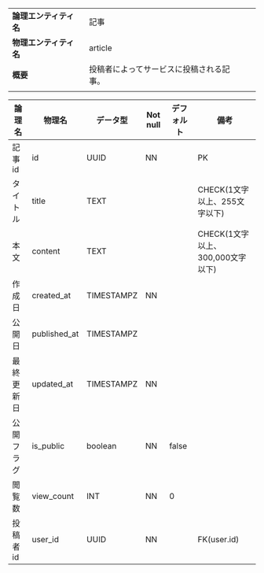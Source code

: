 ||||
|:-|:-|---|
|**論理エンティティ名**|記事|
|**物理エンティティ名**|article|
|**概要**|投稿者によってサービスに投稿される記事。|
|||

|論理名|物理名|データ型|Not null|デフォルト|備考|
|---|---|---|---|---|---|
|記事id|id|UUID|NN||PK|
|タイトル|title|TEXT|||CHECK(1文字以上、255文字以下)|
|本文|content|TEXT|||CHECK(1文字以上、300,000文字以下)|
|作成日|created_at|TIMESTAMPZ|NN|||
|公開日|published_at|TIMESTAMPZ||||
|最終更新日|updated_at|TIMESTAMPZ|NN||
|公開フラグ|is_public|boolean|NN|false||
|閲覧数|view_count|INT|NN|0||
|投稿者id|user_id|UUID|NN||FK(user.id)|
